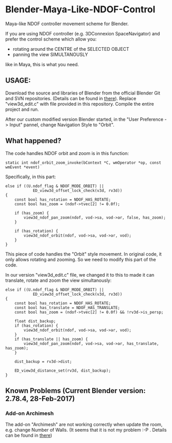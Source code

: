 # Blender-Maya-Like-NDOF-Control
Maya-like NDOF controller movement scheme for Blender.

If you are using NDOF controller (e.g. 3DConnexion SpaceNavigator) and prefer the control scheme which allow you:

* rotating around the CENTRE of the SELECTED OBJECT
* panning the view SIMULTANOUSLY

like in Maya, this is what you need.

## USAGE:

Download the source and libraries of Blender from the official Blender Git and SVN repositories. (Details can be found in [there](https://wiki.blender.org/index.php/Dev:Doc/Building_Blender)). Replace "view3d_edit.c" with file provided in this repository. Compile the entire project and run.

After our custom modified version Blender started, in the "User Preference -> Input" pannel, change Navigation Style to "Orbit".

## What happened?

The code handles NDOF orbit and zoom is in this function:

```
static int ndof_orbit_zoom_invoke(bContext *C, wmOperator *op, const wmEvent *event)
```


Specifically, in this part:

```
else if ((U.ndof_flag & NDOF_MODE_ORBIT) ||
            ED_view3d_offset_lock_check(v3d, rv3d))
{
    const bool has_rotation = NDOF_HAS_ROTATE;
    const bool has_zoom = (ndof->tvec[2] != 0.0f);

    if (has_zoom) {
        view3d_ndof_pan_zoom(ndof, vod->sa, vod->ar, false, has_zoom);
    }

    if (has_rotation) {
        view3d_ndof_orbit(ndof, vod->sa, vod->ar, vod);
    }
}
```

This piece of code handles the "Orbit" style movement. In original code, it only allows rotating and zooming. So we need to modify this part of the code.

In our version "view3d_edit.c" file, we changed it to this to made it can translate, rotate and zoom the view simultanously:

```
else if ((U.ndof_flag & NDOF_MODE_ORBIT) ||
            ED_view3d_offset_lock_check(v3d, rv3d))
{
    const bool has_rotation = NDOF_HAS_ROTATE;
    const bool has_translate = NDOF_HAS_TRANSLATE;
    const bool has_zoom = (ndof->tvec[2] != 0.0f) && !rv3d->is_persp;
    
    float dist_backup;
    if (has_rotation) {
        view3d_ndof_orbit(ndof, vod->sa, vod->ar, vod);
    }
    if (has_translate || has_zoom) {
        view3d_ndof_pan_zoom(ndof, vod->sa, vod->ar, has_translate, has_zoom);
    }
    
    dist_backup = rv3d->dist;

    ED_view3d_distance_set(rv3d, dist_backup);
}
```

## Known Problems (Current Blender version: 2.78.4, 28-Feb-2017)

### Add-on Archimesh
The add-on "Archimesh" are not working correctly when update the room, e.g. change Number of Walls. (It seems that it is not my problem :-P . Details can be found in [there](https://developer.blender.org/T50632))
